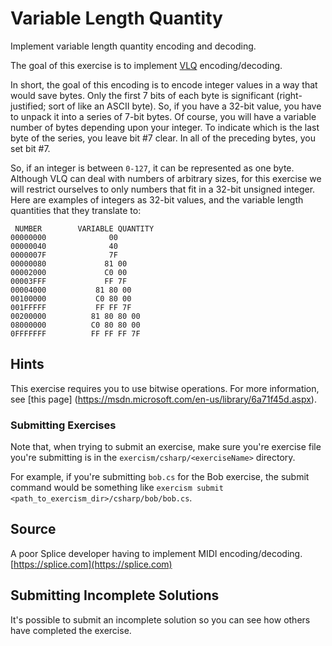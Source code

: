 # Variable Length Quantity

Implement variable length quantity encoding and decoding.

The goal of this exercise is to implement [VLQ](https://en.wikipedia.org/wiki/Variable-length_quantity) encoding/decoding.

In short, the goal of this encoding is to encode integer values in a way that would save bytes.
Only the first 7 bits of each byte is significant (right-justified; sort of like an ASCII byte). 
So, if you have a 32-bit value, you have to unpack it into a series of 7-bit bytes. 
Of course, you will have a variable number of bytes depending upon your integer. 
To indicate which is the last byte of the series, you leave bit #7 clear.
In all of the preceding bytes, you set bit #7. 

So, if an integer is between `0-127`, it can be represented as one byte. 
Although VLQ can deal with numbers of arbitrary sizes, for this exercise we will restrict ourselves to only numbers that fit in a 32-bit unsigned integer.
Here are examples of integers as 32-bit values, and the variable length quantities that they translate to:


```
 NUMBER        VARIABLE QUANTITY
00000000              00
00000040              40
0000007F              7F
00000080             81 00
00002000             C0 00
00003FFF             FF 7F
00004000           81 80 00
00100000           C0 80 00
001FFFFF           FF FF 7F
00200000          81 80 80 00
08000000          C0 80 80 00
0FFFFFFF          FF FF FF 7F
```

## Hints
This exercise requires you to use bitwise operations. For more information, see [this page]
(https://msdn.microsoft.com/en-us/library/6a71f45d.aspx). 


### Submitting Exercises

Note that, when trying to submit an exercise, make sure you're exercise file you're submitting is in the `exercism/csharp/<exerciseName>` directory.

For example, if you're submitting `bob.cs` for the Bob exercise, the submit command would be something like `exercism submit <path_to_exercism_dir>/csharp/bob/bob.cs`.
## Source

A poor Splice developer having to implement MIDI encoding/decoding. [https://splice.com](https://splice.com)

## Submitting Incomplete Solutions
It's possible to submit an incomplete solution so you can see how others have completed the exercise.
